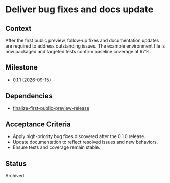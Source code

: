 # Deliver bug fixes and docs update

## Context
After the first public preview, follow-up fixes and documentation updates
are required to address outstanding issues. The example environment file is
now packaged and targeted tests confirm baseline coverage at 67%.

## Milestone

- 0.1.1 (2026-09-15)

## Dependencies

- [finalize-first-public-preview-release](archive/finalize-first-public-preview-release.md)

## Acceptance Criteria
- Apply high-priority bug fixes discovered after the 0.1.0 release.
- Update documentation to reflect resolved issues and new behaviors.
- Ensure tests and coverage remain stable.

## Status
Archived
